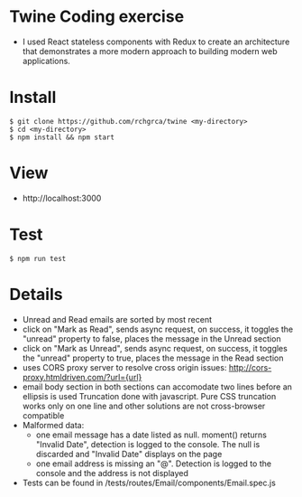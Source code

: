 # Twine Coding exercise

* I used React stateless components with Redux to create an architecture that demonstrates a more
 modern approach to building modern web applications.  

# Install
```
$ git clone https://github.com/rchgrca/twine <my-directory>
$ cd <my-directory>
$ npm install && npm start
```

# View

* http://localhost:3000


# Test

```
$ npm run test
```

# Details

* Unread and Read emails are sorted by most recent
* click on "Mark as Read", sends async request, on success, it toggles the "unread" property to
false, places the message in the Unread section
* click on "Mark as Unread", sends async request, on success, it toggles the "unread" property to
true, places the message in the Read section
* uses CORS proxy server to resolve cross origin issues:  http://cors-proxy.htmldriven.com/?url={url}
* email body section in both sections can accomodate two lines before an ellipsis is used
Truncation done with javascript.  Pure CSS truncation works only on one line and other solutions
are not cross-browser compatible
* Malformed data:
  * one email message has a date listed as null.  moment() returns "Invalid Date", detection is logged to
  the console.  The null is discarded and "Invalid Date" displays on the page
  * one email address is missing an "@".  Detection is logged to the console and the address is not displayed
* Tests can be found in /tests/routes/Email/components/Email.spec.js
